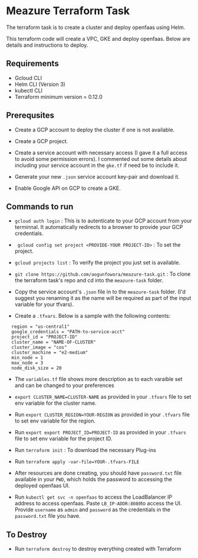 # Meazure Terraform Task

The terraform task is to create a cluster and deploy openfaas using Helm. 

This terraform code will create a VPC, GKE and deploy openfaas. Below are details and instructions to deploy.

## Requirements

* Gcloud CLI
* Helm CLI (Version 3)
* kubectl CLI
* Terraform minimum version = 0.12.0


## Prerequsites

* Create a GCP account to deploy the cluster if one is not available.

* Create a GCP project.

* Create a service account with necessary access (I gave it a full access to avoid some permission errors). I commented out some details about including your service account in the `gke.tf` if need be to include it.

* Generate your new ```.json``` service account key-pair and download it.

* Enable Google API on GCP to create a GKE.

## Commands to run 

* ``` gcloud auth login ``` : This is to autenticate to your GCP account from your terminnal. It automatically redirects to a browser to provide your GCP credentials.

* ``` gcloud config set project <PROVIDE-YOUR PROJECT-ID>``` : To set the project.

*  ``` gcloud projects list ``` : To verify the project you just set is available.

* ``` git clone https://github.com/aogunfowora/meazure-task.git ``` : To clone the terraform task's repo and cd into the `meazure-task` folder.

* Copy the service account's `.json` file in to the `meazure-task` folder. (I'd suggest you renaming it as the name will be required as part of the input variable for your tfvars).

* Create a `.tfvars`. Below is a sample with the following contents: 
```
  region = "us-central1"
  google_credentials = "PATH-to-service-acct"
  project_id = "PROJECT-ID"
  cluster_name = "NAME-OF-CLUSTER"
  cluster_image = "cos"
  cluster_machine = "e2-medium"
  min_node = 1
  max_node = 3
  node_disk_size = 20
```

* The `variables.tf` file shows more description as to each varaible set and can be changed to your preferences

* ```export CLUSTER_NAME=CLUSTER-NAME``` as provided in your `.tfvars` file to set env variable for the cluster name.

* Run ```export CLUSTER_REGION=YOUR-REGION``` as provided in your `.tfvars` file to set env variable for the region.

* Run ```export export PROJECT_ID=PROJECT-ID``` as provided in your `.tfvars` file to set env variable for the project ID.

* Run ```terraform init``` : To download the necessary Plug-ins

* Run ```terraform apply -var-file=YOUR-.tfvars-FILE```

* After resources are done creating, you should have `password.txt` file available in your `PWD`, which holds the password to accessing the deployed openfaas UI.

* Run ``` kubectl get svc -n openfaas ``` to access the LoadBalancer IP address to access openfaas. Paste `LB_IP-ADDR:8080`to access the UI. Provide `username` as `admin` and `password` as the credentials in the `password.txt` file you have.


## To Destroy

* Run ```terraform destroy``` to destroy everything created with Terraform

